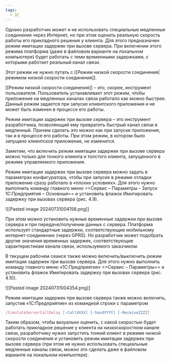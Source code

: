 ```yaml
---
tags:
  - 1С
---
```

Однако разработчик может и не использовать специальные медленные соединения через Интернет, но при этом оценить реальную скорость работы его прикладного решения у клиента. Для этого предназначен режим имитации задержек при вызове сервера. При включении этого режима платформа (даже в файловом варианте на локальном компьютере) будет работать с теми временными задержками, с которыми работает реальный канал связи.

Этот режим не нужно путать с [[Режим низкой скорости соединения|режимом низкой скорости соединения]].

[[Режим низкой скорости соединения]] – это, скорее, инструмент пользователя. Пользователь устанавливает этот режим, чтобы приложение на медленных каналах связи работало как можно быстрее. Данный режим задается при запуске клиентского приложения и не может быть изменен в процессе его работы.

Режим имитации задержек при вызове сервера – это инструмент разработчика, позволяющий ему превратить быстрый канал связи в медленный. Причем сделать это можно как при запуске приложения, так и в процессе его работы. При этом режим, в котором было запущено клиентское приложение, не изменится.

Заметим, что включить режим имитации задержек при вызове сервера можно только для тонкого клиента и толстого клиента, запущенного в режиме управляемого приложения.

Режим имитации задержек при вызове сервера можно задать в параметрах конфигуратора, чтобы при запуске в режиме отладки приложение сразу работало в «плохих условиях». Для этого нужно выполнить команду главного меню ==Сервис – Параметры – Запуск 1С:Предприятия – Основные== и установить флажок Имитировать задержку при вызовах сервера (рис. 4.9).

![[Pasted image 20240731004158.png]]

При этом можно установить нужные временные задержки при вызове сервера и при передаче/получении данных с сервера. Платформа использует стандартные задержки, соответствующие мобильному интернет-соединению (через GPRS). Но разработчик может подобрать другие значения временных задержек, соответствующие характеристикам канала связи, используемого заказчиком.

В текущем рабочем сеансе также можно включить/выключить режим имитации задержек при вызове сервера. Для этого нужно выполнить команду главного меню «1С:Предприятия» ==Сервис – Параметры== и установить флажок Имитировать задержку при вызовах сервера (рис. 4.10).

![[Pasted image 20240731004354.png]]

Режим имитации задержек при вызове сервера также можно включить, запустив «1С:Предприятие» из командной строки с параметром 

```js
/SimulateServerCallDelay [-CallXXXX] [-SendYYYY] [-ReceiveZZZZ]
```

Таким образом, чтобы визуально оценить, с какой скоростью будет работать прикладное решение у клиента на низкоскоростном канале связи, разработчику нужно запустить тонкий клиент в режиме низкой скорости соединения и установить режим имитации задержек при вызове сервера (при этом не нужно использовать специальные медленные каналы связи, можно это сделать даже в файловом варианте на локальном компьютере).



